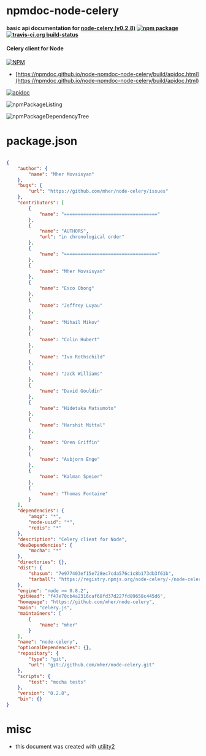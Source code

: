 # npmdoc-node-celery

#### basic api documentation for  [node-celery (v0.2.8)](https://github.com/mher/node-celery)  [![npm package](https://img.shields.io/npm/v/npmdoc-node-celery.svg?style=flat-square)](https://www.npmjs.org/package/npmdoc-node-celery) [![travis-ci.org build-status](https://api.travis-ci.org/npmdoc/node-npmdoc-node-celery.svg)](https://travis-ci.org/npmdoc/node-npmdoc-node-celery)

#### Celery client for Node

[![NPM](https://nodei.co/npm/node-celery.png?downloads=true&downloadRank=true&stars=true)](https://www.npmjs.com/package/node-celery)

- [https://npmdoc.github.io/node-npmdoc-node-celery/build/apidoc.html](https://npmdoc.github.io/node-npmdoc-node-celery/build/apidoc.html)

[![apidoc](https://npmdoc.github.io/node-npmdoc-node-celery/build/screenCapture.buildCi.browser.%252Ftmp%252Fbuild%252Fapidoc.html.png)](https://npmdoc.github.io/node-npmdoc-node-celery/build/apidoc.html)

![npmPackageListing](https://npmdoc.github.io/node-npmdoc-node-celery/build/screenCapture.npmPackageListing.svg)

![npmPackageDependencyTree](https://npmdoc.github.io/node-npmdoc-node-celery/build/screenCapture.npmPackageDependencyTree.svg)



# package.json

```json

{
    "author": {
        "name": "Mher Movsisyan"
    },
    "bugs": {
        "url": "https://github.com/mher/node-celery/issues"
    },
    "contributors": [
        {
            "name": "=================================="
        },
        {
            "name": "AUTHORS",
            "url": "in chronological order"
        },
        {
            "name": "=================================="
        },
        {
            "name": "Mher Movsisyan"
        },
        {
            "name": "Esco Obong"
        },
        {
            "name": "Jeffrey Luyau"
        },
        {
            "name": "Mihail Mikov"
        },
        {
            "name": "Colin Hubert"
        },
        {
            "name": "Ivo Rothschild"
        },
        {
            "name": "Jack Williams"
        },
        {
            "name": "David Gouldin"
        },
        {
            "name": "Hidetaka Matsumoto"
        },
        {
            "name": "Harshit Mittal"
        },
        {
            "name": "Oren Griffin"
        },
        {
            "name": "Asbjorn Enge"
        },
        {
            "name": "Kalman Speier"
        },
        {
            "name": "Thomas Fontaine"
        }
    ],
    "dependencies": {
        "amqp": "*",
        "node-uuid": "*",
        "redis": "*"
    },
    "description": "Celery client for Node",
    "devDependencies": {
        "mocha": "*"
    },
    "directories": {},
    "dist": {
        "shasum": "7e977403ef15e728ec7cda576c1c8b173db3f61b",
        "tarball": "https://registry.npmjs.org/node-celery/-/node-celery-0.2.8.tgz"
    },
    "engine": "node >= 0.8.2",
    "gitHead": "f47e70cb4a2316caf68fd37d227fd89658c445d6",
    "homepage": "https://github.com/mher/node-celery",
    "main": "celery.js",
    "maintainers": [
        {
            "name": "mher"
        }
    ],
    "name": "node-celery",
    "optionalDependencies": {},
    "repository": {
        "type": "git",
        "url": "git://github.com/mher/node-celery.git"
    },
    "scripts": {
        "test": "mocha tests"
    },
    "version": "0.2.8",
    "bin": {}
}
```



# misc
- this document was created with [utility2](https://github.com/kaizhu256/node-utility2)
